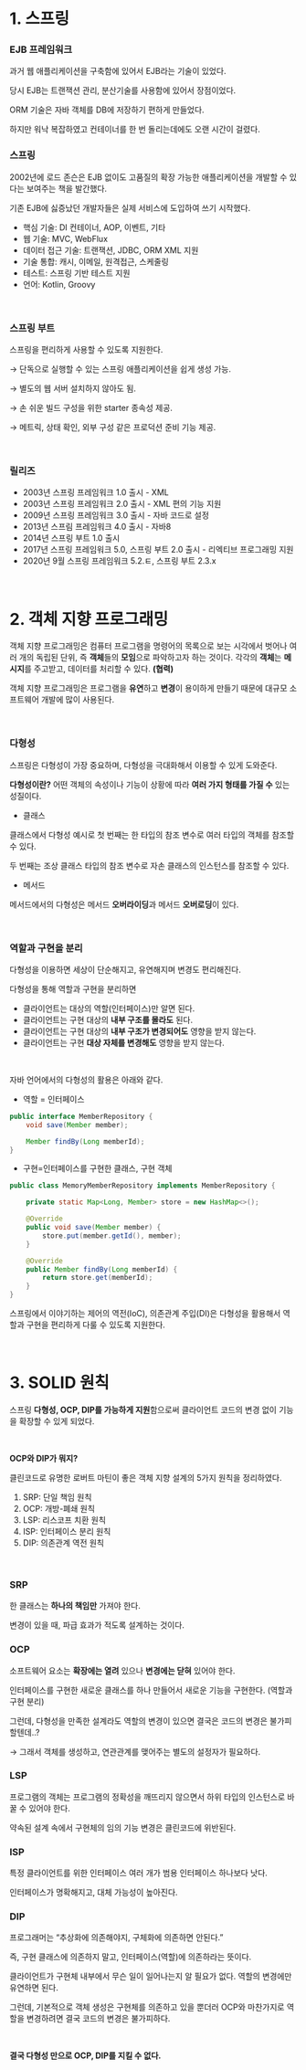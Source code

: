# 1. 스프링

### EJB 프레임워크

과거 웹 애플리케이션을 구축함에 있어서 EJB라는 기술이 있었다.

당시 EJB는 트랜잭션 관리, 분산기술를 사용함에 있어서 장점이었다.

ORM 기술은 자바 객체를 DB에 저장하기 편하게 만들었다.

하지만 워낙 복잡하였고 컨테이너를 한 번 돌리는데에도 오랜 시간이 걸렸다.

### 스프링

2002년에 로드 존슨은 EJB 없이도 고품질의 확장 가능한 애플리케이션을 개발할 수 있다는 보여주는 책을 발간했다.

기존 EJB에 싫증났던 개발자들은 실제 서비스에 도입하여 쓰기 시작했다.


- 핵심 기술: DI 컨테이너, AOP, 이벤트, 기타
- 웹 기술: MVC, WebFlux
- 데이터 접근 기술: 트랜잭션, JDBC, ORM XML 지원
- 기술 통합: 캐시, 이메일, 원격접근, 스케줄링
- 테스트: 스프링 기반 테스트 지원
- 언어: Kotlin, Groovy

&nbsp;

### 스프링 부트

스프링을 편리하게 사용할 수 있도록 지원한다.

→ 단독으로 실행할 수 있는 스프링 애플리케이션을 쉽게 생성 가능.

→ 별도의 웹 서버 설치하지 않아도 됨.

→ 손 쉬운 빌드 구성을 위한 starter 종속성 제공.

→ 메트릭, 상태 확인, 외부 구성 같은 프로덕션 준비 기능 제공.

&nbsp;

### 릴리즈

- 2003년 스프링 프레임워크 1.0 출시 - XML
- 2003년 스프링 프레임워크 2.0 출시 - XML 편의 기능 지원
- 2009년 스프링 프레임워크 3.0 출시 - 자바 코드로 설정
- 2013년 스프림 프레임워크 4.0 출시 - 자바8
- 2014년 스프링 부트 1.0 출시
- 2017년 스프링 프레임워크 5.0, 스프링 부트 2.0 출시 - 리엑티브 프로그래밍 지원
- 2020년 9월 스프링 프레임워크 5.2.ㅌ, 스프링 부트 2.3.x

&nbsp;

# 2. 객체 지향 프로그래밍

객체 지향 프로그래밍은 컴퓨터 프로그램을 명령어의 목록으로 보는 시각에서 벗어나 여러 개의 독립된 단위, 즉 **객체**들의 **모임**으로 파악하고자 하는 것이다. 각각의 **객체**는 **메시지**를 주고받고, 데이터를 처리할 수 있다. **(협력)**

객체 지향 프로그래밍은 프로그램을 **유연**하고 **변경**이 용이하게 만들기 때문에 대규모 소프트웨어 개발에 많이 사용된다.

&nbsp;

### 다형성

스프링은 다형성이 가장 중요하며, 다형성을 극대화해서 이용할 수 있게 도와준다.

**다형성이란?** 어떤 객체의 속성이나 기능이 상황에 따라 **여러 가지 형태를 가질 수** 있는 성질이다.

- 클래스

클래스에서 다형성 예시로 첫 번째는 한 타입의 참조 변수로 여러 타입의 객체를 참조할 수 있다.

두 번째는 조상 클래스 타입의 참조 변수로 자손 클래스의 인스턴스를 참조할 수 있다.

- 메서드

메서드에서의 다형성은 메서드 **오버라이딩**과 메서드 **오버로딩**이 있다.

&nbsp;
### 역할과 구현을 분리

다형성을 이용하면 세상이 단순해지고, 유연해지며 변경도 편리해진다.

다형성을 통해 역할과 구현을 분리하면

- 클라이언트는 대상의 역할(인터페이스)만 알면 된다.
- 클라이언트는 구현 대상의 **내부 구조를 몰라도** 된다.
- 클라이언트는 구현 대상의 **내부 구조가 변경되어도** 영향을 받지 않는다.
- 클라이언트는 구현 **대상 자체를 변경해도** 영향을 받지 않는다.

&nbsp;

자바 언어에서의 다형성의 활용은 아래와 같다.

- 역할 = 인터페이스

```java
public interface MemberRepository {
    void save(Member member);

    Member findBy(Long memberId);
}
```

- 구현=인터페이스를 구현한 클래스, 구현 객체

```java
public class MemoryMemberRepository implements MemberRepository {

    private static Map<Long, Member> store = new HashMap<>();

    @Override
    public void save(Member member) {
        store.put(member.getId(), member);
    }

    @Override
    public Member findBy(Long memberId) {
        return store.get(memberId);
    }
}
```

스프링에서 이야기하는 제어의 역전(IoC), 의존관계 주입(DI)은 다형성을 활용해서 역할과 구현을 편리하게 다룰 수 있도록 지원한다.

&nbsp;

# 3. SOLID 원칙

스프링 **다형성, OCP, DIP를 가능하게 지원**함으로써 클라이언트 코드의 변경 없이 기능을 확장할 수 있게 되었다.

&nbsp;

**OCP와 DIP가 뭐지?**

클린코드로 유명한 로버트 마틴이 좋은 객체 지향 설계의 5가지 원칙을 정리하였다.

1. SRP: 단일 책임 원칙
2. OCP: 개방-폐쇄 원칙
3. LSP: 리스코프 치환 원칙
4. ISP: 인터페이스 분리 원칙
5. DIP: 의존관계 역전 원칙

&nbsp;

### SRP

한 클래스는 **하나의 책임만** 가져야 한다.

변경이 있을 때, 파급 효과가 적도록 설계하는 것이다.

### OCP

소프트웨어 요소는 **확장에는 열려** 있으나 **변경에는 닫혀** 있어야 한다.

인터페이스를 구현한 새로운 클래스를 하나 만들어서 새로운 기능을 구현한다. (역할과 구현 분리) 

그런데, 다형성을 만족한 설계라도 역할의 변경이 있으면 결국은 코드의 변경은 불가피 할텐데..?

→ 그래서 객체를 생성하고, 연관관계를 맺어주는 별도의 설정자가 필요하다.

### LSP

프로그램의 객체는 프로그램의 정확성을 깨뜨리지 않으면서 하위 타입의 인스턴스로 바꿀 수 있어야 한다.

약속된 설계 속에서 구현체의 임의 기능 변경은 클린코드에 위반된다.

### ISP

특정 클라이언트를 위한 인터페이스 여러 개가 범용 인터페이스 하나보다 낫다.

인터페이스가 명확해지고, 대체 가능성이 높아진다.

### DIP

프로그래머는 “추상화에 의존해야지, 구체화에 의존하면 안된다.”

즉, 구현 클래스에 의존하지 말고, 인터페이스(역할)에 의존하라는 뜻이다.

클라이언트가 구현체 내부에서 무슨 일이 일어나는지 알 필요가 없다. 역할의 변경에만 유연하면 된다.

그런데, 기본적으로 객체 생성은 구현체를 의존하고 있을 뿐더러 OCP와 마찬가지로 역할을 변경하려면 결국 코드의 변경은 불가피하다.

&nbsp;

**결국 다형성 만으로 OCP, DIP를 지킬 수 없다.**
